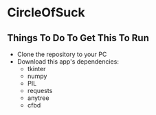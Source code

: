 # CircleOfSuck

## Things To Do To Get This To Run

- Clone the repository to your PC
- Download this app's dependencies:
  - tkinter
  - numpy
  - PIL
  - requests
  - anytree
  - cfbd
